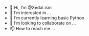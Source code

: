 - 👋 Hi, I’m @XedaLism
- 👀 I’m interested in ...
- 🌱 I’m currently learning basic Python
- 💞️ I’m looking to collaborate on ...
- 📫 How to reach me ...

<!---
XedaLism/XedaLism is a ✨ special ✨ repository because its `README.md` (this file) appears on your GitHub profile.
You can click the Preview link to take a look at your changes.
--->
